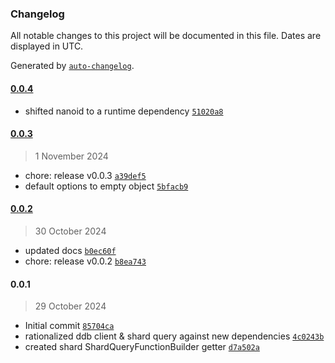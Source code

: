 ### Changelog

All notable changes to this project will be documented in this file. Dates are displayed in UTC.

Generated by [`auto-changelog`](https://github.com/CookPete/auto-changelog).

#### [0.0.4](https://github.com/karmaniverous/entity-client-dynamodb/compare/0.0.3...0.0.4)

- shifted nanoid to a runtime dependency [`51020a8`](https://github.com/karmaniverous/entity-client-dynamodb/commit/51020a8c190409cf1e795bbce7e5bb151326ba4f)

#### [0.0.3](https://github.com/karmaniverous/entity-client-dynamodb/compare/0.0.2...0.0.3)

> 1 November 2024

- chore: release v0.0.3 [`a39def5`](https://github.com/karmaniverous/entity-client-dynamodb/commit/a39def5f0faa5a8d72f74f8b15dc8f52ebefb80f)
- default options to empty object [`5bfacb9`](https://github.com/karmaniverous/entity-client-dynamodb/commit/5bfacb9c5b2be861a50c2a7da3d6c3438405e38e)

#### [0.0.2](https://github.com/karmaniverous/entity-client-dynamodb/compare/0.0.1...0.0.2)

> 30 October 2024

- updated docs [`b0ec60f`](https://github.com/karmaniverous/entity-client-dynamodb/commit/b0ec60fc293258a90cc9dfcf88b00fb317cb0d95)
- chore: release v0.0.2 [`b8ea743`](https://github.com/karmaniverous/entity-client-dynamodb/commit/b8ea7435438a7b0cd203276b11b9444dacceecc0)

#### 0.0.1

> 29 October 2024

- Initial commit [`85704ca`](https://github.com/karmaniverous/entity-client-dynamodb/commit/85704caea9ea1694c787a986f2d9faa894139d50)
- rationalized ddb client & shard query against new dependencies [`4c0243b`](https://github.com/karmaniverous/entity-client-dynamodb/commit/4c0243b222f61794158e14d2024c87309f9cb716)
- created shard ShardQueryFunctionBuilder getter [`d7a502a`](https://github.com/karmaniverous/entity-client-dynamodb/commit/d7a502ac4a2f971f2698e34dfbecba43a86ed031)
